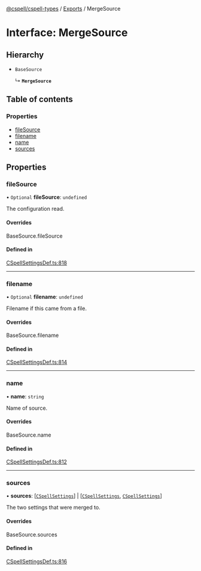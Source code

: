 [@cspell/cspell-types](../README.md) / [Exports](../modules.md) / MergeSource

# Interface: MergeSource

## Hierarchy

- `BaseSource`

  ↳ **`MergeSource`**

## Table of contents

### Properties

- [fileSource](MergeSource.md#filesource)
- [filename](MergeSource.md#filename)
- [name](MergeSource.md#name)
- [sources](MergeSource.md#sources)

## Properties

### fileSource

• `Optional` **fileSource**: `undefined`

The configuration read.

#### Overrides

BaseSource.fileSource

#### Defined in

[CSpellSettingsDef.ts:818](https://github.com/streetsidesoftware/cspell/blob/5497bd3/packages/cspell-types/src/CSpellSettingsDef.ts#L818)

___

### filename

• `Optional` **filename**: `undefined`

Filename if this came from a file.

#### Overrides

BaseSource.filename

#### Defined in

[CSpellSettingsDef.ts:814](https://github.com/streetsidesoftware/cspell/blob/5497bd3/packages/cspell-types/src/CSpellSettingsDef.ts#L814)

___

### name

• **name**: `string`

Name of source.

#### Overrides

BaseSource.name

#### Defined in

[CSpellSettingsDef.ts:812](https://github.com/streetsidesoftware/cspell/blob/5497bd3/packages/cspell-types/src/CSpellSettingsDef.ts#L812)

___

### sources

• **sources**: [[`CSpellSettings`](CSpellSettings.md)] \| [[`CSpellSettings`](CSpellSettings.md), [`CSpellSettings`](CSpellSettings.md)]

The two settings that were merged to.

#### Overrides

BaseSource.sources

#### Defined in

[CSpellSettingsDef.ts:816](https://github.com/streetsidesoftware/cspell/blob/5497bd3/packages/cspell-types/src/CSpellSettingsDef.ts#L816)
